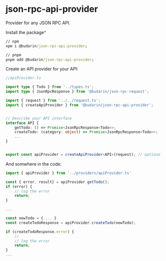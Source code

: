 # json-rpc-api-provider

Provider for any JSON RPC API.

Install the package^

```cmd
// npm
npm i @budarin/json-rpc-api-provider;

// pnpm
pnpm add @budarin/json-rpc-api-provider;
```

Create an API provider for your API:

```ts
//apiProvider.ts

import type { Todo } from '../types.ts';
import type { JsonRpcResponse } from '@budarin/json-rpc-request';

import { request } from '../../request.ts';
import { createApiProvider } from '@budarin/json-rpc-api-provider';


// Describe your API interface
interface API {
    getTodo: () => Promise<JsonRpcResponse<Todo>>;
    createTodo: (category: object) => Promise<JsonRpcResponse<Todo>>;
    ...
}


export const apiProvider = createApiProvider<API>(request); // optional you can pass a pino logger instance
```

And somwhere in the code:

```ts
import { apiProvider } from '../providers/apiProvider.ts'

const { error, result} = apiProvider.getTodo();
if (error) {
    // log the error
    return;
}

...

const newTodo = { ... }
const createTodoResponse = apiProvider.createTodo(newTodo);

if (createTodoResponse.error) {
    //
    // log the error
    return;
}
...
```
